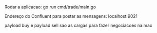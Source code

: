 Rodar a aplicacao: 
go run cmd/trade/main.go

Endereço do Confluent para postar as mensagens:
localhost:9021


payload buy e payload sell sao as cargas para fazer negociacoes na mao